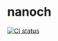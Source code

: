 # nanoch

[![CI status](https://github.com/vanyauhalin/nanoch/workflows/ci/badge.svg)](https://github.com/vanyauhalin/nanoch/actions)
